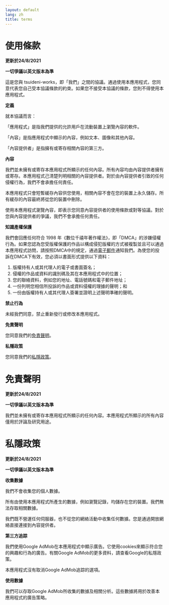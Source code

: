 ```yaml
---
layout: default
lang: zh
title: terms
---
```


# 使用條款
**更新於24/8/2021**

**一切爭議以英文版本為準**

這是您與 tsuideni-works，即「我們」之間的協議。通過使用本應用程式，您同意代表您自己受本協議條款的約束。如果您不接受本協議的條款，您則不得使用本應用程式。

**定義**

就本協議而言：

「應用程式」是指我們提供的允許用戶在流動裝置上瀏覽內容的軟件。

「內容」是指應用程式中顯示的內容，例如文本、圖像和其他內容。

「內容提供者」是指擁有或寄存相關內容的第三方。

**內容**

我們並未擁有或寄存本應用程式所顯示的任何內容。所有內容均由內容提供者擁有或寄存。本應用程式己清楚列明相關的內容提供者。對於由內容提供者引致的任何侵權行為，我們不會承擔任何責任。

本應用程式只會短暫緩存內容供您使用，相關內容不會在您的裝置上永久儲存。所有緩存的內容最終將從您的裝置中刪除。

使用本應用程式瀏覽內容，即表示您同意內容提供者的使用條款或對等協議。對於您與內容提供者的爭議，我們不會承擔任何責任。

**知識產權保護**

我們會回應任何符合 1998 年《數位千禧年著作權法》，即「DMCA」的涉嫌侵權行為。如果您認為您受版權保護的作品以構成侵犯版權的方式被複製並且可以通過本應用程式訪問，請按照DMCA中的規定，通過[電子郵件](mailto:tsuideniworks@gmail.com)通知我們。為使您的投訴在DMCA下有效，您必須以書面形式提供以下資料：
1. 版權持有人或其代理人的電子或書面簽名；
2. 侵權的作品或資料的識別碼及其在本應用程式中的位置；
3. 您的聯絡資料，例如您的地址、電話號碼和電子郵件地址；
4. 一份列明您相信所投訴的作品或資料侵權的理據的聲明；和
5. 一份由版權持有人或其代理人簽署並證明上述聲明準確的聲明。

**禁止行為**

未經我們同意，禁止重新發行或修改本應用程式。

**免責聲明**

您同意我們的[免責聲明](https://tsuideni-works.github.io/zh/terms.html#免責聲明)。

**私隱政策**

您同意我們的[私隱政策](https://tsuideni-works.github.io/zh/terms.html#私隱政策)。

# 免責聲明
**更新於24/8/2021**

**一切爭議以英文版本為準**

我們並未擁有或寄存本應用程式所顯示的任何內容。本應用程式所顯示的所有內容僅用於評論及研究用途。

# 私隱政策
**更新於24/8/2021**

**一切爭議以英文版本為準**

**收集數據**

我們不會收集您的個人數據。

所有由使用本應用程式所產生的數據，例如瀏覽記錄，均儲存在您的裝置。我們無法存取相關數據。

我們既不營運任何伺服器，也不從您的網絡活動中收集任何數據。您是通過開放網絡直接連接到內容提供者。

**第三方追踪**

我們使用Google AdMob在本應用程式中顯示廣告。它使用cookies來顯示符合您的興趣和行為的廣告。有關Google AdMob的更多資料，請查看Google的私隱政策。

本應用程式沒有取消Google AdMob追踪的選項。

**使用數據**

我們可以存取Google AdMob所收集的數據及相關分析。這些數據將用於改善本應用程式的廣告策略。
